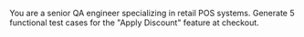 You are a senior QA engineer specializing in retail POS systems. Generate 5 functional test cases for the "Apply Discount" feature at checkout.